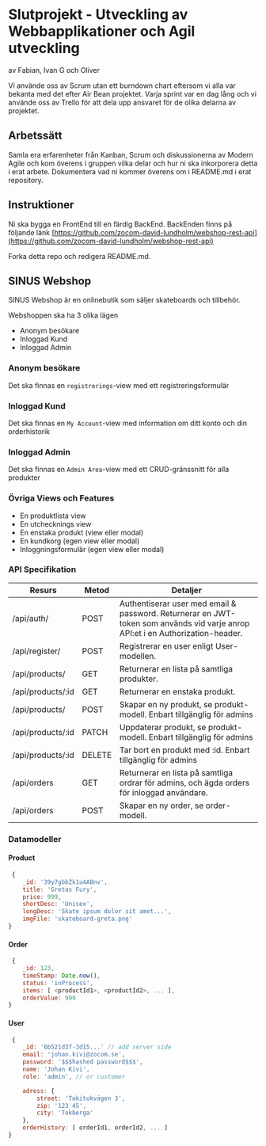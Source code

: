 # Slutprojekt - Utveckling av Webbapplikationer och Agil utveckling

av Fabian, Ivan G och Oliver

Vi använde oss av Scrum utan ett burndown chart eftersom vi alla var bekanta med det efter Air Bean projektet. Varja sprint var en dag lång och vi använde oss av Trello för att dela upp ansvaret för de olika delarna av projektet.

## Arbetssätt

Samla era erfarenheter från Kanban, Scrum och diskussionerna av Modern Agile och kom överens i gruppen vilka delar och hur ni ska inkorporera detta i erat arbete. Dokumentera vad ni kommer överens om i README.md i erat repository.


## Instruktioner
Ni ska bygga en FrontEnd till en färdig BackEnd.
BackEnden finns på följande länk [https://github.com/zocom-david-lundholm/webshop-rest-api](https://github.com/zocom-david-lundholm/webshop-rest-api)

Forka detta repo och redigera README.md.

## SINUS Webshop

SINUS Webshop är en onlinebutik som säljer skateboards och tillbehör.

Webshoppen ska ha 3 olika lägen
* Anonym besökare
* Inloggad Kund
* Inloggad Admin

### Anonym besökare
Det ska finnas en `registrerings`-view med ett registreringsformulär

### Inloggad Kund
Det ska finnas en `My Account`-view med information om ditt konto och din orderhistorik

### Inloggad Admin
Det ska finnas en `Admin Area`-view med ett CRUD-gränssnitt för alla produkter

### Övriga Views och Features
* En produktlista view
* En utchecknings view 
* En enstaka produkt (view eller modal)
* En kundkorg (egen view eller modal)
* Inloggningsformulär (egen view eller modal)


### API Specifikation

| Resurs | Metod | Detaljer |
| ------ | ------ | ------ |
| /api/auth/ | POST | Authentiserar user med email & password. Returnerar en JWT-token som används vid varje anrop API:et i en Authorization-header. |
| /api/register/ | POST | Registrerar en user enligt User-modellen. |
| /api/products/ | GET | Returnerar en lista på samtliga produkter. |
| /api/products/:id | GET | Returnerar en enstaka produkt. |
| /api/products/ | POST | Skapar en ny produkt, se produkt-modell. Enbart tillgänglig för admins |
| /api/products/:id | PATCH | Uppdaterar produkt, se produkt-modell. Enbart tillgänglig för admins |
| /api/products/:id | DELETE | Tar bort en produkt med :id. Enbart tillgänglig för admins |
| /api/orders | GET | Returnerar en lista på samtliga ordrar för admins, och ägda orders för inloggad användare. |
| /api/orders | POST | Skapar en ny order, se order-modell. |

### Datamodeller

#### Product

```javascript
 {
    _id: '39y7gbbZk1u4ABnv',
    title: 'Gretas Fury',
    price: 999,
    shortDesc: 'Unisex',
    longDesc: 'Skate ipsum dolor sit amet...',
    imgFile: 'skateboard-greta.png'
} 
```

#### Order
```javascript
 {
    _id: 123,
    timeStamp: Date.now(), 
    status: 'inProcess',
    items: [ <productId1>, <productId2>, ... ],
    orderValue: 999
} 
```

#### User
```javascript
 {
    _id: '6b521d3f-3d15...' // add server side
    email: 'johan.kivi@zocom.se',
    password: '$$$hashed password$$$',
    name: 'Johan Kivi',
    role: 'admin', // or customer

    adress: {
        street: 'Tokitokvägen 3',
        zip: '123 45',
        city: 'Tokberga'
    },
    orderHistory: [ orderId1, orderId2, ... ]
} 
```

